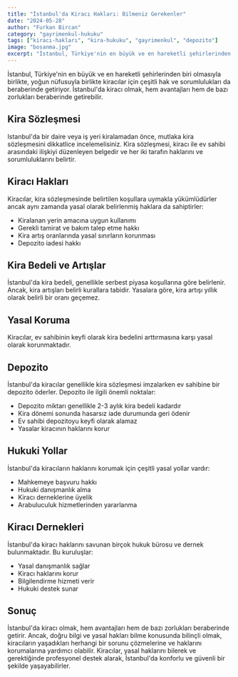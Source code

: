 ```yaml
---
title: "İstanbul'da Kiracı Hakları: Bilmeniz Gerekenler"
date: "2024-05-28"
author: "Furkan Bircan"
category: "gayrimenkul-hukuku"
tags: ["kiracı-hakları", "kira-hukuku", "gayrimenkul", "depozito"]
image: "bosanma.jpg"
excerpt: "İstanbul, Türkiye'nin en büyük ve en hareketli şehirlerinden biri olmasıyla birlikte, yoğun nüfusuyla birlikte kiracılar için çeşitli hak ve sorumlulukları da beraberinde getiriyor."
---
```


İstanbul, Türkiye'nin en büyük ve en hareketli şehirlerinden biri olmasıyla birlikte, yoğun nüfusuyla birlikte kiracılar için çeşitli hak ve sorumlulukları da beraberinde getiriyor. İstanbul'da kiracı olmak, hem avantajları hem de bazı zorlukları beraberinde getirebilir.

## Kira Sözleşmesi

Istanbul'da bir daire veya iş yeri kiralamadan önce, mutlaka kira sözleşmesini dikkatlice incelemelisiniz. Kira sözleşmesi, kiracı ile ev sahibi arasındaki ilişkiyi düzenleyen belgedir ve her iki tarafın haklarını ve sorumluluklarını belirtir.

## Kiracı Hakları

Kiracılar, kira sözleşmesinde belirtilen koşullara uymakla yükümlüdürler ancak aynı zamanda yasal olarak belirlenmiş haklara da sahiptirler:

- Kiralanan yerin amacına uygun kullanımı
- Gerekli tamirat ve bakım talep etme hakkı
- Kira artış oranlarında yasal sınırların korunması
- Depozito iadesi hakkı

## Kira Bedeli ve Artışlar

İstanbul'da kira bedeli, genellikle serbest piyasa koşullarına göre belirlenir. Ancak, kira artışları belirli kurallara tabidir. Yasalara göre, kira artışı yıllık olarak belirli bir oranı geçemez.

## Yasal Koruma

Kiracılar, ev sahibinin keyfi olarak kira bedelini arttırmasına karşı yasal olarak korunmaktadır.

## Depozito

İstanbul'da kiracılar genellikle kira sözleşmesi imzalarken ev sahibine bir depozito öderler. Depozito ile ilgili önemli noktalar:

- Depozito miktarı genellikle 2-3 aylık kira bedeli kadardır
- Kira dönemi sonunda hasarsız iade durumunda geri ödenir
- Ev sahibi depozitoyu keyfi olarak alamaz
- Yasalar kiracının haklarını korur

## Hukuki Yollar

İstanbul'da kiracıların haklarını korumak için çeşitli yasal yollar vardır:

- Mahkemeye başvuru hakkı
- Hukuki danışmanlık alma
- Kiracı derneklerine üyelik
- Arabuluculuk hizmetlerinden yararlanma

## Kiracı Dernekleri

İstanbul'da kiracı haklarını savunan birçok hukuk bürosu ve dernek bulunmaktadır. Bu kuruluşlar:

- Yasal danışmanlık sağlar
- Kiracı haklarını korur
- Bilgilendirme hizmeti verir
- Hukuki destek sunar

## Sonuç

İstanbul'da kiracı olmak, hem avantajları hem de bazı zorlukları beraberinde getirir. Ancak, doğru bilgi ve yasal hakları bilme konusunda bilinçli olmak, kiracıların yaşadıkları herhangi bir sorunu çözmelerine ve haklarını korumalarına yardımcı olabilir. Kiracılar, yasal haklarını bilerek ve gerektiğinde profesyonel destek alarak, İstanbul'da konforlu ve güvenli bir şekilde yaşayabilirler.

